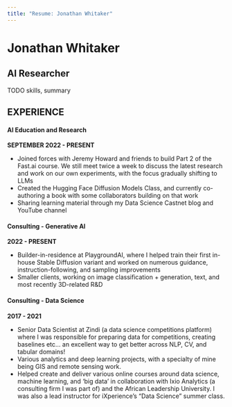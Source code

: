 ```yaml
---
title: "Resume: Jonathan Whitaker"
---
```


# Jonathan Whitaker

## AI Researcher

TODO skills, summary

## EXPERIENCE
#### AI Education and Research
**SEPTEMBER 2022 - PRESENT**

- Joined forces with Jeremy Howard and friends to build Part 2 of the Fast.ai course. We still meet twice a week to discuss the latest research and work on our own experiments, with the focus gradually shifting to LLMs
- Created the Hugging Face Diffusion Models Class, and currently co-authoring a book with some collaborators building on that work
- Sharing learning material through my Data Science Castnet blog and YouTube channel

#### Consulting - Generative AI
**2022 - PRESENT**

- Builder-in-residence at PlaygroundAI, where I helped train their first in-house Stable Diffusion variant and worked on numerous guidance, instruction-following, and sampling improvements
- Smaller clients, working on image classification + generation, text, and most recently 3D-related R&D 


#### Consulting - Data Science
**2017 - 2021**

- Senior Data Scientist at Zindi (a data science competitions platform)  where I was responsible for preparing data for competitions, creating baselines etc… an excellent way to get better across NLP, CV, and tabular domains!
- Various analytics and deep learning projects, with a specialty of mine being GIS and remote sensing work. 
- Helped create and deliver various online courses around data science, machine learning, and ‘big data’ in collaboration with Ixio Analytics (a consulting firm I was part of) and the African Leadership University. I was also a lead instructor for iXperience’s “Data Science” summer class. 
